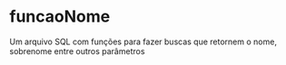 # funcaoNome
Um arquivo SQL com funções para fazer buscas que retornem o nome, sobrenome entre outros parâmetros
